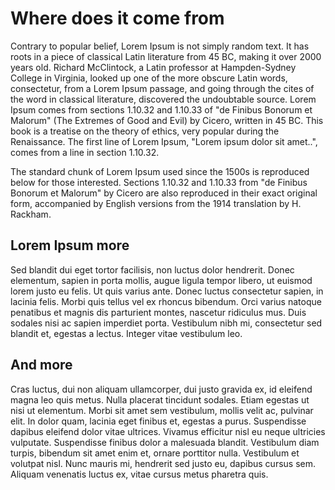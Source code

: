 # Where does it come from

Contrary to popular belief, Lorem Ipsum is not simply random text. It has roots in a piece of classical Latin literature from 45 BC, making it over 2000 years old. Richard McClintock, a Latin professor at Hampden-Sydney College in Virginia, looked up one of the more obscure Latin words, consectetur, from a Lorem Ipsum passage, and going through the cites of the word in classical literature, discovered the undoubtable source. Lorem Ipsum comes from sections 1.10.32 and 1.10.33 of "de Finibus Bonorum et Malorum" (The Extremes of Good and Evil) by Cicero, written in 45 BC. This book is a treatise on the theory of ethics, very popular during the Renaissance. The first line of Lorem Ipsum, "Lorem ipsum dolor sit amet..", comes from a line in section 1.10.32.

The standard chunk of Lorem Ipsum used since the 1500s is reproduced below for those interested. Sections 1.10.32 and 1.10.33 from "de Finibus Bonorum et Malorum" by Cicero are also reproduced in their exact original form, accompanied by English versions from the 1914 translation by H. Rackham.
 
## Lorem Ipsum more

Sed blandit dui eget tortor facilisis, non luctus dolor hendrerit. Donec elementum, sapien in porta mollis, augue ligula tempor libero, ut euismod lorem justo eu felis. Ut quis varius ante. Donec luctus consectetur sapien, in lacinia felis. Morbi quis tellus vel ex rhoncus bibendum. Orci varius natoque penatibus et magnis dis parturient montes, nascetur ridiculus mus. Duis sodales nisi ac sapien imperdiet porta. Vestibulum nibh mi, consectetur sed blandit et, egestas a lectus. Integer vitae vestibulum leo.

## And more

Cras luctus, dui non aliquam ullamcorper, dui justo gravida ex, id eleifend magna leo quis metus. Nulla placerat tincidunt sodales. Etiam egestas ut nisi ut elementum. Morbi sit amet sem vestibulum, mollis velit ac, pulvinar elit. In dolor quam, lacinia eget finibus et, egestas a purus. Suspendisse dapibus eleifend dolor vitae ultrices. Vivamus efficitur nisl eu neque ultricies vulputate. Suspendisse finibus dolor a malesuada blandit. Vestibulum diam turpis, bibendum sit amet enim et, ornare porttitor nulla. Vestibulum et volutpat nisl. Nunc mauris mi, hendrerit sed justo eu, dapibus cursus sem. Aliquam venenatis luctus ex, vitae cursus metus pharetra quis.
